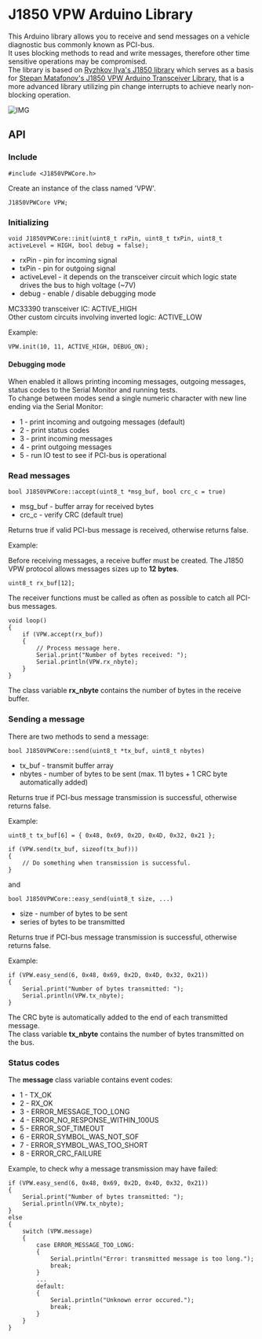 # J1850 VPW Arduino Library

This Arduino library allows you to receive and send messages on a vehicle diagnostic bus commonly known as PCI-bus.  
It uses blocking methods to read and write messages, therefore other time sensitive operations may be compromised.  
The library is based on [Ryzhkov Ilya's J1850 library](https://github.com/iiryzhkov/j1850_arduino) which serves as a basis for [Stepan Matafonov's J1850 VPW Arduino Transceiver Library](https://github.com/matafonoff/J1850-VPW-Arduino-Transceiver-Library), that is a more advanced library utilizing pin change interrupts to achieve nearly non-blocking operation.

![IMG](https://chryslerccdsci.files.wordpress.com/2021/04/pci-bus_transceiver_schematic_03.png)

## API

### Include

`#include <J1850VPWCore.h>`

Create an instance of the class named 'VPW'.

`J1850VPWCore VPW;`

### Initializing

`void J1850VPWCore::init(uint8_t rxPin, uint8_t txPin, uint8_t activeLevel = HIGH, bool debug = false);`

- rxPin - pin for incoming signal
- txPin - pin for outgoing signal
- activeLevel - it depends on the transceiver circuit which logic state drives the bus to high voltage (~7V)
- debug - enable / disable debugging mode

MC33390 transceiver IC: ACTIVE_HIGH  
Other custom circuits involving inverted logic: ACTIVE_LOW

Example:

`VPW.init(10, 11, ACTIVE_HIGH, DEBUG_ON);`


#### Debugging mode
When enabled it allows printing incoming messages, outgoing messages, status codes to the Serial Monitor and running tests.  
To change between modes send a single numeric character with new line ending via the Serial Monitor:
- 1 - print incoming and outgoing messages (default)
- 2 - print status codes
- 3 - print incoming messages
- 4 - print outgoing messages
- 5 - run IO test to see if PCI-bus is operational

### Read messages

`bool J1850VPWCore::accept(uint8_t *msg_buf, bool crc_c = true)`

- msg_buf - buffer array for received bytes
- crc_c - verify CRC (default true)

Returns true if valid PCI-bus message is received, otherwise returns false.

Example:

Before receiving messages, a receive buffer must be created. The J1850 VPW protocol allows messages sizes up to **12 bytes**.

`uint8_t rx_buf[12];`

The receiver functions must be called as often as possible to catch all PCI-bus messages.

```
void loop()
{
    if (VPW.accept(rx_buf))
    {
        // Process message here.
        Serial.print("Number of bytes received: ");
        Serial.println(VPW.rx_nbyte);
    }
}
```

The class variable **rx_nbyte** contains the number of bytes in the receive buffer.

### Sending a message

There are two methods to send a message:

`bool J1850VPWCore::send(uint8_t *tx_buf, uint8_t nbytes)`

- tx_buf - transmit buffer array
- nbytes - number of bytes to be sent (max. 11 bytes + 1 CRC byte automatically added)

Returns true if PCI-bus message transmission is successful, otherwise returns false.

Example:

```
uint8_t tx_buf[6] = { 0x48, 0x69, 0x2D, 0x4D, 0x32, 0x21 };

if (VPW.send(tx_buf, sizeof(tx_buf)))
{
    // Do something when transmission is successful.
}
```

and

`bool J1850VPWCore::easy_send(uint8_t size, ...)`

- size - number of bytes to be sent
- series of bytes to be transmitted

Returns true if PCI-bus message transmission is successful, otherwise returns false.

Example:

```
if (VPW.easy_send(6, 0x48, 0x69, 0x2D, 0x4D, 0x32, 0x21))
{
    Serial.print("Number of bytes transmitted: ");
    Serial.println(VPW.tx_nbyte);
}
```

The CRC byte is automatically added to the end of each transmitted message.  
The class variable **tx_nbyte** contains the number of bytes transmitted on the bus.

### Status codes
The **message** class variable contains event codes:

- 1 - TX_OK
- 2 - RX_OK
- 3 - ERROR_MESSAGE_TOO_LONG
- 4 - ERROR_NO_RESPONSE_WITHIN_100US
- 5 - ERROR_SOF_TIMEOUT
- 6 - ERROR_SYMBOL_WAS_NOT_SOF
- 7 - ERROR_SYMBOL_WAS_TOO_SHORT
- 8 - ERROR_CRC_FAILURE

Example, to check why a message transmission may have failed:

```
if (VPW.easy_send(6, 0x48, 0x69, 0x2D, 0x4D, 0x32, 0x21))
{
    Serial.print("Number of bytes transmitted: ");
    Serial.println(VPW.tx_nbyte);
}
else
{
    switch (VPW.message)
    {
        case ERROR_MESSAGE_TOO_LONG:
        {
            Serial.println("Error: transmitted message is too long.");
            break;
        }
        ...
        default:
        {
            Serial.println("Unknown error occured.");
            break;
        }
    }
}
```